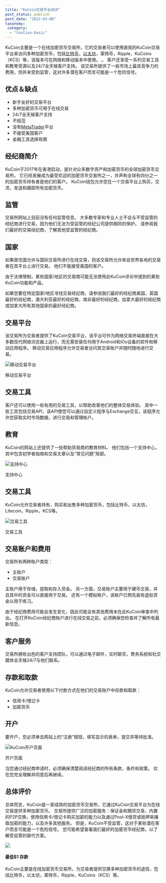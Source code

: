 ```yaml
---
title: "KuCoin交易平台测评"
post_status: publish
post_date: "2022-03-08"
taxonomy:
 category: 
  - "toutiao-basic"
---
```


KuCoin主要是一个在线加密货币交易所，它的交易者可以使用直观的KuCoin交易平台来访问多种加密货币，包括[比特币](https://baike.baidu.com/item/%E6%AF%94%E7%89%B9%E5%B8%81/4143690)，[以太坊](https://baike.baidu.com/item/%E4%BB%A5%E5%A4%AA%E5%9D%8A/20865117)，莱特币，Ripple，KuCoins（KCS）等，该版本可在网络和移动版本中使用。 。 客户还享受一系列交易工具和教育资源以及24/7全天候客户支持。 该交易所提供了一些市场上最具竞争力的费用，但并未受到监管，这对许多潜在客户而言可能是一个危险信号。

## 优点＆缺点
- 新手友好的交易平台
- 多种加密货币可用于在线交易
- 24/7全天候客户支持
- 不规范
- 没有[MetaTrader](https://funstoutiao.com/%e5%a6%82%e4%bd%95%e9%aa%8c%e8%af%81mt4%e8%bd%af%e4%bb%b6%e6%98%af%e4%b8%8d%e6%98%af%e6%ad%a3%e7%89%88%ef%bc%9f-%e5%a4%96%e6%b1%87%e4%ba%a4%e6%98%93.html)平台
- 不接受美国客户
- 金融工具选择有限


## 经纪商简介

KuCoin于2017年在香港启动，是针对众多数字资产和加密货币的全球加密货币交易所。 它已经发展成为最受欢迎的加密货币交易所之一，并声称全球有四分之一的加密货币持有者是他们的客户。 KuCoin钱包允许您在一个交易平台上购买，交流，发送和跟踪所有加密货币。

## 监管

交易所网站上目前没有任何监管信息。 大多数专家和专业人士不会与不受监管的经纪商进行交易，因为他们无法为受监管的经纪公司提供相同的保护。 请参阅我们最好的交易经纪商，了解其他受监管的经纪商。

## 国家

如果居住国允许与国际交易所进行在线交易，则该交易所允许来自世界各地的交易者在其平台上进行交易。 他们不能接受美国的客户。

由于法律限制，某些国家/地区的交易商可能无法使用此KuCoin评论中提到的某些KuCoin功能和产品。

如果您要在特定国家/地区寻找交易经纪商，请参阅我们最好的经纪商美国，英国最好的经纪商，澳大利亚最好的经纪商，南非最好的经纪商，加拿大最好的经纪商或加拿大所有其他国家的最好经纪商。

## 交易平台

该交易所为交易者提供了KuCoin交易平台，该平台可作为网络交易终端直接在大多数现代网络浏览器上运行，而无需安装任何用于Android和iOs设备的软件和移动应用程序。 移动交易应用程序允许交易者访问其交易账户并随时随地进行交易。

![移动交易平台](https://cdn.fendou.la/funstoutiao/2020/11/KuCoin-Review-Mobile-Platform-1024x895.jpg "移动交易平台")

移动交易平台

## 交易工具

客户还可以使用一些有用的交易工具，以帮助改善他们的整体交易体验。 其中一些工具包括交易API，该API使您可以通过自定义程序与Exchange交互，该程序允许您获取实时市场数据，进行交易和管理帐户。

## 教育

KuCoin的网站上还提供了一些帮助贸易商的教育材料。 他们包括一个支持中心，其中包含初学者指南和交易文章以及“常见问题”局部。

![支持中心](https://cdn.fendou.la/funstoutiao/2020/11/KuCoin-Review-Support-Center-1024x472.png "支持中心")

支持中心

## 交易工具

KuCoin允许交易者持有，购买和出售多种加密货币，包括比特币，以太坊，Litecoin，Ripple，KCS等。

![交易工具](https://cdn.fendou.la/funstoutiao/2020/11/KuCoin-Review-Trading-Instruments-1024x447.png "交易工具")

交易工具

## 交易账户和费用

交易所有两种账户类型：
- 主账户
- 交易账户

主账户用于存储，提取和存入资金。 另一方面，交易账户主要用于硬币交易，并且其中的资金可以直接用于交易。 还有一个模拟帐户，该帐户已预先装有虚拟资金以用于练习。

由于经纪商费用可能会发生变化，因此可能会有其他费用未在此KuCoin审查中列出。 在打开KuCoin经纪商账户进行在线交易之前，必须确保您检查并了解所有最新信息。

## 客户服务

交易所拥有出色的客户支持团队，可以通过电子邮件，实时聊天，票务系统和社交媒体全天候24/7与他们联系。

## 存款和取款

KuCoin允许交易者使用以下付款方式在他们的交易账户中存款和取款：
- 信用卡/借记卡
- 加密货币

## 开户

要开户，您必须单击网站上的“注册”按钮，填写显示的表单，提交并等待批准。

![KuCoin开户页面](https://cdn.fendou.la/funstoutiao/2020/11/KuCoin-Review-Account-Opening-Page.jpg "开户页面")

开户页面

当您通过经纪商申请时，必须确保清楚阅读经纪商的所有条款，条件和政策。 仅在您完全理解并同意后再继续。

## 总体评价

总体而言，KuCoin是一家成熟的加密货币交易所，它通过KuCoin交易平台为在线交易提供多种加密货币。 交易所提供广泛的加密服务：保证金和期货交易，内置的P2P交换，使用信用卡/借记卡购买加密的能力以及通过Pool-X借贷或抵押来赚取加密的能力，以及许多其他服务。 但是，KuCoin不受监管，这对于某些潜在客户而言可能是一个危险信号。 您可能希望查看我们最好的加密货币经纪商，以了解受监管的替代方案。

![](https://cdn.fendou.la/funstoutiao/2020/11/KuCoin-Logo.png)

#### 最低$1 存款

KuCoin主要是在线加密货币交易所，为交易者提供交换多种加密货币的途径，包括比特币，以太坊，莱特币，Ripple，KuCoins（KCS）等。
